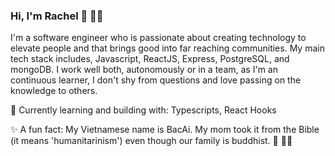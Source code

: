 ### Hi, I'm Rachel 👋 :woman_technologist:

I'm a software engineer who is passionate about creating technology to elevate people and that brings good into far reaching communities. My main tech stack includes, Javascript, ReactJS, Express, PostgreSQL, and mongoDB. I work well both, autonomously or in a team, as I'm an continuous learner, I don't shy from questions and love passing on the knowledge to others. 

🌱 Currently learning and building with: Typescripts, React Hooks 

✨ A fun fact: My Vietnamese name is BacAi. My mom took it from the Bible (it means 'humanitarinism') even though our family is buddhist. 🤔 :woman_shrugging:

<!--
**dongb909/dongb909** is a ✨ _special_ ✨ repository because its `README.md` (this file) appears on your GitHub profile.

Here are some ideas to get you started:

- 🔭 I’m currently working on ...
- 🌱 I’m currently learning ...
- 👯 I’m looking to collaborate on ...
- 🤔 I’m looking for help with ...
- 💬 Ask me about ...
- 📫 How to reach me: ...
- 😄 Pronouns: ...
- ⚡ Fun fact: ...
-->
